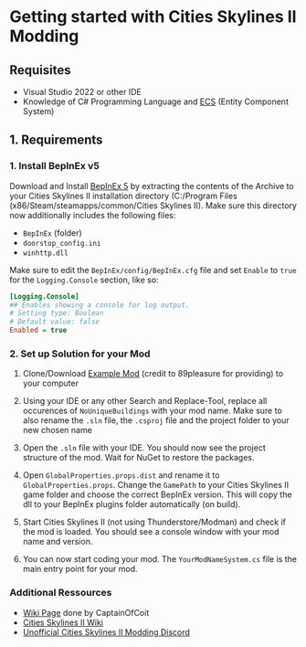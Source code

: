 # Getting started with Cities Skylines II Modding


## Requisites

- Visual Studio 2022 or other IDE
- Knowledge of C# Programming Language and [ECS]() (Entity Component System)

## 1. Requirements

### 1. Install BepInEx v5

Download and Install [BepInEx 5](https://thunderstore.io/c/cities-skylines-ii/p/BepInEx/BepInExPack/) by extracting the contents of the Archive to your Cities Skylines II installation directory (C:/Program Files (x86/Steam/steamapps/common/Cities Skylines II). Make sure this directory now additionally includes the following files:

- `BepInEx` (folder)
- `doorstop_config.ini`
- `winhttp.dll`

Make sure to edit the `BepInEx/config/BepInEx.cfg` file and set `Enable` to `true` for the `Logging.Console` section, like so:

```cfg
[Logging.Console]
## Enables showing a console for log output.
# Setting type: Boolean
# Default value: false
Enabled = true
```



### 2. Set up Solution for your Mod
1. Clone/Download [Example Mod](https:github.com/89pleasure/cities2-no-unique-buildings) (credit to 89pleasure for providing) to your computer


2. Using your IDE or any other Search and Replace-Tool, replace all occurences of `NoUniqueBuildings` with your mod name. Make sure to also rename the `.sln` file, the `.csproj` file and the project folder to your new chosen name


3. Open the `.sln` file with your IDE. You should now see the project structure of the mod. Wait for NuGet to restore the packages.


4. Open `GlobalProperties.props.dist` and rename it to `GlobalProperties.props`. Change the `GamePath` to your Cities Skylines II game folder and choose the correct BepInEx version. This will copy the dll to your BepInEx plugins folder automatically (on build).

5. Start Cities Skylines II (not using Thunderstore/Modman) and check if the mod is loaded. You should see a console window with your mod name and version. 

6. You can now start coding your mod. The `YourModNameSystem.cs` file is the main entry point for your mod.


### Additional Ressources

- [Wiki Page](https://wiki.ciim.dev/) done by CaptainOfCoit
- [Cities Skylines II Wiki](https://cs2.paradoxwikis.com/Cities_Skylines_II_Wiki)
- [Unofficial Cities Skylines II Modding Discord](https://discord.gg/vd7HXnpPJf)

